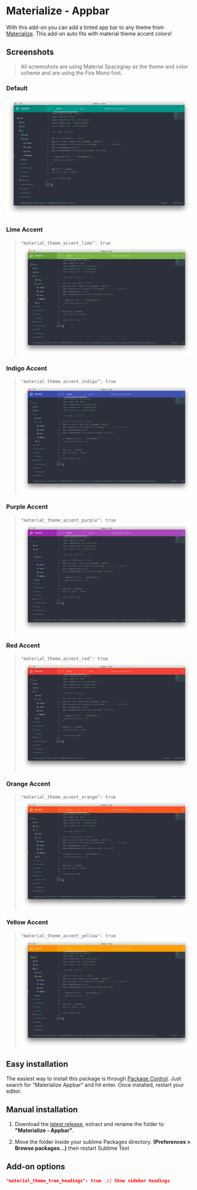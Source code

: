 # Materialize - Appbar

With this add-on you can add a tinted app bar to any theme from [Materialize](https://github.com/saadq/Materialize). This add-on auto fits with material theme accent colors!

## Screenshots
> All screenshots are using Material Spacegray as the theme and color scheme and are using the Fira Mono font.

### Default
![](screenshots/default.png)

### Lime Accent
> `"material_theme_accent_lime": true`
![](screenshots/Lime.png)

### Indigo Accent
> `"material_theme_accent_indigo": true`
![](screenshots/Indigo.png)

### Purple Accent
> `"material_theme_accent_purple": true`
![](screenshots/Purple.png)

### Red Accent
> `"material_theme_accent_red": true`
![](screenshots/Red.png)

### Orange Accent
> `"material_theme_accent_orange": true`
![](screenshots/Orange.png)

### Yellow Accent
> `"material_theme_accent_yellow": true`
![](screenshots/Yellow.png)

## Easy installation

The easiest way to install this package is through [Package Control](https://packagecontrol.io/installation). Just search for "Materialize Appbar" and hit enter. Once installed, restart your editor.

## Manual installation

1. Download the [latest release](https://github.com/saadq/Materialize-appbar/releases/latest), extract and rename the folder to **"Materialize - Appbar"**.

2. Move the folder inside your sublime Packages directory. **(Preferences > Browse packages...)** then restart Sublime Text

## Add-on options

```json
"material_theme_tree_headings": true  // Show sidebar headings
```

